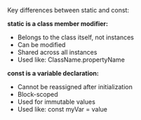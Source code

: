 Key differences between static and const:

**static is a class member modifier:**
- Belongs to the class itself, not instances
- Can be modified
- Shared across all instances
- Used like: ClassName.propertyName

**const is a variable declaration:**
- Cannot be reassigned after initialization
- Block-scoped
- Used for immutable values
- Used like: const myVar = value
